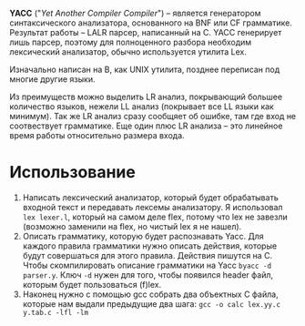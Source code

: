 **YACC** ("*Yet Another Compiler Compiler*") – является генератором синтаксического анализатора, основанного на BNF или CF грамматике. Результат работы – LALR парсер, написанный на C.
YACC генерирует лишь парсер, поэтому для полноценного разбора необходим лексический анализатор, обычно используется утилита Lex.

Изначально написан на B, как UNIX утилита, позднее переписан под многие другие языки.

Из преимуществ можно выделить LR анализ, покрывающий большее количество языков, нежели LL анализ (покрывает все LL языки как минимум). Так же LR анализ сразу сообщяет об ошибке, там где вход не соотвествует грамматике.
Еще один плюс LR анализа – это линейное время работы относительно размера входа.

# Использование
1. Написать лексический анализатор, который будет обрабатывать входной текст и передавать лексемы анализатору. Я использовал `lex lexer.l`, который на самом деле flex, потому что lex не завезли (возможно заменили на flex, но чистый lex я не нашел).
2. Описать грамматику, которую будет распознавать Yacc. Для каждого правила грамматики нужно описать действия, которые будут совершаться для этого правила. Действия пишутся на С. Чтобы скомпилировать описание грамматики на Yacc `byacc -d parser.y`. Ключ `-d` нужен для того, чтобы появился header файл, которым будет пользоваться (f)lex.
3. Наконец нужно с помощью gcc собрать два объектных С файла, которые нам выдали предыдущие два шага: `gcc -o calc lex.yy.c y.tab.c -lfl -lm`


